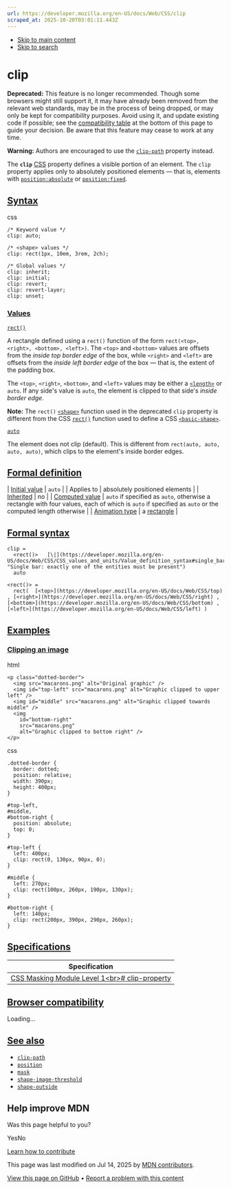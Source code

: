 ```yaml
---
url: https://developer.mozilla.org/en-US/docs/Web/CSS/clip
scraped_at: 2025-10-20T03:01:11.443Z
---
```


- [Skip to main content](https://developer.mozilla.org/en-US/docs/Web/CSS/clip#content)
- [Skip to search](https://developer.mozilla.org/en-US/docs/Web/CSS/clip#search)

# clip

**Deprecated:** This feature is no longer recommended. Though some browsers might still support it, it may have already been removed from the relevant web standards, may be in the process of being dropped, or may only be kept for compatibility purposes. Avoid using it, and update existing code if possible; see the [compatibility table](https://developer.mozilla.org/en-US/docs/Web/CSS/clip#browser_compatibility) at the bottom of this page to guide your decision. Be aware that this feature may cease to work at any time.

**Warning:**
Authors are encouraged to use the [`clip-path`](https://developer.mozilla.org/en-US/docs/Web/CSS/clip-path) property instead.

The **`clip`** [CSS](https://developer.mozilla.org/en-US/docs/Web/CSS) property defines a visible portion of an element. The `clip` property applies only to absolutely positioned elements — that is, elements with [`position:absolute`](https://developer.mozilla.org/en-US/docs/Web/CSS/position) or [`position:fixed`](https://developer.mozilla.org/en-US/docs/Web/CSS/position).

## [Syntax](https://developer.mozilla.org/en-US/docs/Web/CSS/clip\#syntax)

css

```
/* Keyword value */
clip: auto;

/* <shape> values */
clip: rect(1px, 10em, 3rem, 2ch);

/* Global values */
clip: inherit;
clip: initial;
clip: revert;
clip: revert-layer;
clip: unset;

```

### [Values](https://developer.mozilla.org/en-US/docs/Web/CSS/clip\#values)

[`rect()`](https://developer.mozilla.org/en-US/docs/Web/CSS/clip#rect)

A rectangle defined using a `rect()` function of the form `rect(<top>, <right>, <bottom>, <left>)`. The `<top>` and `<bottom>` values are offsets from the _inside top border edge_ of the box, while `<right>` and `<left>` are offsets from the _inside left border edge_ of the box — that is, the extent of the padding box.

The `<top>`, `<right>`, `<bottom>`, and `<left>` values may be either a [`<length>`](https://developer.mozilla.org/en-US/docs/Web/CSS/length) or `auto`. If any side's value is `auto`, the element is clipped to that side's _inside border edge_.

**Note:**
The `rect()` [`<shape>`](https://developer.mozilla.org/en-US/docs/Web/CSS/shape) function used in the deprecated `clip` property is different from the CSS [`rect()`](https://developer.mozilla.org/en-US/docs/Web/CSS/basic-shape/rect) function used to define a CSS [`<basic-shape>`](https://developer.mozilla.org/en-US/docs/Web/CSS/basic-shape).

[`auto`](https://developer.mozilla.org/en-US/docs/Web/CSS/clip#auto)

The element does not clip (default). This is different from `rect(auto, auto, auto, auto)`, which clips to the element's inside border edges.

## [Formal definition](https://developer.mozilla.org/en-US/docs/Web/CSS/clip\#formal_definition)

| [Initial value](https://developer.mozilla.org/en-US/docs/Web/CSS/CSS_cascade/Value_processing#initial_value) | `auto` |
| Applies to | absolutely positioned elements |
| [Inherited](https://developer.mozilla.org/en-US/docs/Web/CSS/CSS_cascade/Inheritance) | no |
| [Computed value](https://developer.mozilla.org/en-US/docs/Web/CSS/CSS_cascade/Value_processing#computed_value) | `auto` if specified as `auto`, otherwise a rectangle with four values, each of which is `auto` if specified as `auto` or the computed length otherwise |
| [Animation type](https://developer.mozilla.org/en-US/docs/Web/CSS/CSS_animated_properties) | a [rectangle](https://developer.mozilla.org/en-US/docs/Web/CSS/shape#interpolation "Values of the <shape> CSS data type which are rectangles are interpolated over their top, right, bottom and left component, each treated as a real, floating-point number.") |

## [Formal syntax](https://developer.mozilla.org/en-US/docs/Web/CSS/clip\#formal_syntax)

```
clip =
  <rect()>   [\|](https://developer.mozilla.org/en-US/docs/Web/CSS/CSS_values_and_units/Value_definition_syntax#single_bar "Single bar: exactly one of the entities must be present")
  auto

<rect()> =
  rect(  [<top>](https://developer.mozilla.org/en-US/docs/Web/CSS/top) , [<right>](https://developer.mozilla.org/en-US/docs/Web/CSS/right) , [<bottom>](https://developer.mozilla.org/en-US/docs/Web/CSS/bottom) , [<left>](https://developer.mozilla.org/en-US/docs/Web/CSS/left) )

```

## [Examples](https://developer.mozilla.org/en-US/docs/Web/CSS/clip\#examples)

### [Clipping an image](https://developer.mozilla.org/en-US/docs/Web/CSS/clip\#clipping_an_image)

html

```
<p class="dotted-border">
  <img src="macarons.png" alt="Original graphic" />
  <img id="top-left" src="macarons.png" alt="Graphic clipped to upper left" />
  <img id="middle" src="macarons.png" alt="Graphic clipped towards middle" />
  <img
    id="bottom-right"
    src="macarons.png"
    alt="Graphic clipped to bottom right" />
</p>

```

css

```
.dotted-border {
  border: dotted;
  position: relative;
  width: 390px;
  height: 400px;
}

#top-left,
#middle,
#bottom-right {
  position: absolute;
  top: 0;
}

#top-left {
  left: 400px;
  clip: rect(0, 130px, 90px, 0);
}

#middle {
  left: 270px;
  clip: rect(100px, 260px, 190px, 130px);
}

#bottom-right {
  left: 140px;
  clip: rect(200px, 390px, 290px, 260px);
}

```

## [Specifications](https://developer.mozilla.org/en-US/docs/Web/CSS/clip\#specifications)

| Specification |
| --- |
| [CSS Masking Module Level 1\<br>\# clip-property](https://drafts.fxtf.org/css-masking/#clip-property) |

## [Browser compatibility](https://developer.mozilla.org/en-US/docs/Web/CSS/clip\#browser_compatibility)

Loading…

## [See also](https://developer.mozilla.org/en-US/docs/Web/CSS/clip\#see_also)

- [`clip-path`](https://developer.mozilla.org/en-US/docs/Web/CSS/clip-path)
- [`position`](https://developer.mozilla.org/en-US/docs/Web/CSS/position)
- [`mask`](https://developer.mozilla.org/en-US/docs/Web/CSS/mask)
- [`shape-image-threshold`](https://developer.mozilla.org/en-US/docs/Web/CSS/shape-image-threshold)
- [`shape-outside`](https://developer.mozilla.org/en-US/docs/Web/CSS/shape-outside)

## Help improve MDN

Was this page helpful to you?

YesNo

[Learn how to contribute](https://developer.mozilla.org/en-US/docs/MDN/Community/Getting_started)

This page was last modified on ⁨Jul 14, 2025⁩ by [MDN contributors](https://developer.mozilla.org/en-US/docs/Web/CSS/clip/contributors.txt).


[View this page on GitHub](https://github.com/mdn/content/blob/main/files/en-us/web/css/clip/index.md?plain=1 "Folder: ⁨en-us/web/css/clip⁩ (Opens in a new tab)") • [Report a problem with this content](https://github.com/mdn/content/issues/new?template=page-report.yml&mdn-url=https%3A%2F%2Fdeveloper.mozilla.org%2Fen-US%2Fdocs%2FWeb%2FCSS%2Fclip&metadata=%3C%21--+Do+not+make+changes+below+this+line+--%3E%0A%3Cdetails%3E%0A%3Csummary%3EPage+report+details%3C%2Fsummary%3E%0A%0A*+Folder%3A+%60en-us%2Fweb%2Fcss%2Fclip%60%0A*+MDN+URL%3A+https%3A%2F%2Fdeveloper.mozilla.org%2Fen-US%2Fdocs%2FWeb%2FCSS%2Fclip%0A*+GitHub+URL%3A+https%3A%2F%2Fgithub.com%2Fmdn%2Fcontent%2Fblob%2Fmain%2Ffiles%2Fen-us%2Fweb%2Fcss%2Fclip%2Findex.md%0A*+Last+commit%3A+https%3A%2F%2Fgithub.com%2Fmdn%2Fcontent%2Fcommit%2F0cc9980e3b21c83d1800a428bc402ae1865326b2%0A*+Document+last+modified%3A+2025-07-14T14%3A43%3A58.000Z%0A%0A%3C%2Fdetails%3E "This will take you to GitHub to file a new issue.")